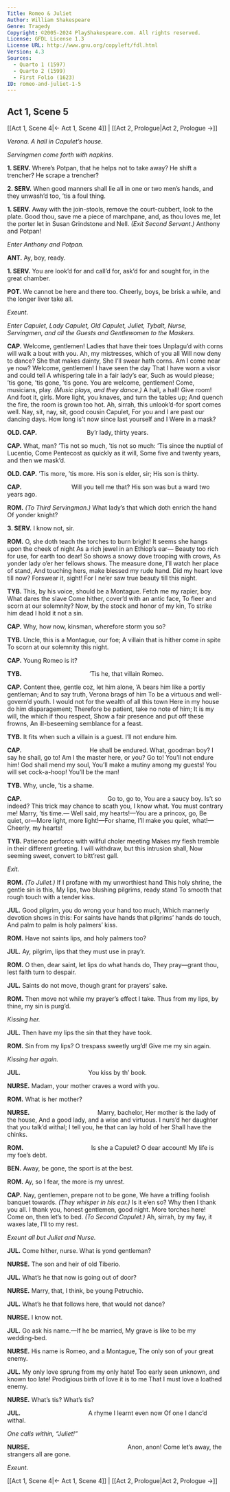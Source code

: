 ```yaml
---
Title: Romeo & Juliet
Author: William Shakespeare
Genre: Tragedy
Copyright: ©2005-2024 PlayShakespeare.com. All rights reserved.
License: GFDL License 1.3
License URL: http://www.gnu.org/copyleft/fdl.html
Version: 4.3
Sources:
  - Quarto 1 (1597)
  - Quarto 2 (1599)
  - First Folio (1623)
ID: romeo-and-juliet-1-5
---
```


## Act 1, Scene 5
[[Act 1, Scene 4|← Act 1, Scene 4]] | [[Act 2, Prologue|Act 2, Prologue →]]

*Verona. A hall in Capulet’s house.*

*Servingmen come forth with napkins.*

**1. SERV.**
Where’s Potpan, that he helps not to take away? He shift a trencher? He scrape a trencher?

**2. SERV.**
When good manners shall lie all in one or two men’s hands, and they unwash’d too, ’tis a foul thing.

**1. SERV.**
Away with the join-stools, remove the court-cubbert, look to the plate. Good thou, save me a piece of marchpane, and, as thou loves me, let the porter let in Susan Grindstone and Nell.
*(Exit Second Servant.)*
Anthony and Potpan!

*Enter Anthony and Potpan.*

**ANT.**
Ay, boy, ready.

**1. SERV.**
You are look’d for and call’d for, ask’d for and sought for, in the great chamber.

**POT.**
We cannot be here and there too. Cheerly, boys, be brisk a while, and the longer liver take all.

*Exeunt.*

*Enter Capulet, Lady Capulet, Old Capulet, Juliet, Tybalt, Nurse, Servingmen, and all the Guests and Gentlewomen to the Maskers.*

**CAP.**
Welcome, gentlemen! Ladies that have their toes
Unplagu’d with corns will walk a bout with you.
Ah, my mistresses, which of you all
Will now deny to dance? She that makes dainty,
She I’ll swear hath corns. Am I come near ye now?
Welcome, gentlemen! I have seen the day
That I have worn a visor and could tell
A whispering tale in a fair lady’s ear,
Such as would please; ’tis gone, ’tis gone, ’tis gone.
You are welcome, gentlemen! Come, musicians, play.
*(Music plays, and they dance.)*
A hall, a hall! Give room! And foot it, girls.
More light, you knaves, and turn the tables up;
And quench the fire, the room is grown too hot.
Ah, sirrah, this unlook’d-for sport comes well.
Nay, sit, nay, sit, good cousin Capulet,
For you and I are past our dancing days.
How long is’t now since last yourself and I
Were in a mask?

**OLD. CAP.**
        By’r lady, thirty years.

**CAP.**
What, man? ’Tis not so much, ’tis not so much:
’Tis since the nuptial of Lucentio,
Come Pentecost as quickly as it will,
Some five and twenty years, and then we mask’d.

**OLD. CAP.**
’Tis more, ’tis more. His son is elder, sir;
His son is thirty.

**CAP.**
        Will you tell me that?
His son was but a ward two years ago.

**ROM.**
*(To Third Servingman.)*
What lady’s that which doth enrich the hand
Of yonder knight?

**3. SERV.**
I know not, sir.

**ROM.**
O, she doth teach the torches to burn bright!
It seems she hangs upon the cheek of night
As a rich jewel in an Ethiop’s ear⁠—
Beauty too rich for use, for earth too dear!
So shows a snowy dove trooping with crows,
As yonder lady o’er her fellows shows.
The measure done, I’ll watch her place of stand,
And touching hers, make blessed my rude hand.
Did my heart love till now? Forswear it, sight!
For I ne’er saw true beauty till this night.

**TYB.**
This, by his voice, should be a Montague.
Fetch me my rapier, boy. What dares the slave
Come hither, cover’d with an antic face,
To fleer and scorn at our solemnity?
Now, by the stock and honor of my kin,
To strike him dead I hold it not a sin.

**CAP.**
Why, how now, kinsman, wherefore storm you so?

**TYB.**
Uncle, this is a Montague, our foe;
A villain that is hither come in spite
To scorn at our solemnity this night.

**CAP.**
Young Romeo is it?

**TYB.**
           ’Tis he, that villain Romeo.

**CAP.**
Content thee, gentle coz, let him alone,
’A bears him like a portly gentleman;
And to say truth, Verona brags of him
To be a virtuous and well-govern’d youth.
I would not for the wealth of all this town
Here in my house do him disparagement;
Therefore be patient, take no note of him;
It is my will, the which if thou respect,
Show a fair presence and put off these frowns,
An ill-beseeming semblance for a feast.

**TYB.**
It fits when such a villain is a guest.
I’ll not endure him.

**CAP.**
           He shall be endured.
What, goodman boy? I say he shall, go to!
Am I the master here, or you? Go to!
You’ll not endure him! God shall mend my soul,
You’ll make a mutiny among my guests!
You will set cock-a-hoop! You’ll be the man!

**TYB.**
Why, uncle, ’tis a shame.

**CAP.**
              Go to, go to,
You are a saucy boy. Is’t so indeed?
This trick may chance to scath you, I know what.
You must contrary me! Marry, ’tis time.⁠—
Well said, my hearts!—You are a princox, go,
Be quiet, or—More light, more light!—For shame,
I’ll make you quiet, what!—Cheerly, my hearts!

**TYB.**
Patience perforce with willful choler meeting
Makes my flesh tremble in their different greeting.
I will withdraw, but this intrusion shall,
Now seeming sweet, convert to bitt’rest gall.

*Exit.*

**ROM.**
*(To Juliet.)*
If I profane with my unworthiest hand
This holy shrine, the gentle sin is this,
My lips, two blushing pilgrims, ready stand
To smooth that rough touch with a tender kiss.

**JUL.**
Good pilgrim, you do wrong your hand too much,
Which mannerly devotion shows in this:
For saints have hands that pilgrims’ hands do touch,
And palm to palm is holy palmers’ kiss.

**ROM.**
Have not saints lips, and holy palmers too?

**JUL.**
Ay, pilgrim, lips that they must use in pray’r.

**ROM.**
O then, dear saint, let lips do what hands do,
They pray—grant thou, lest faith turn to despair.

**JUL.**
Saints do not move, though grant for prayers’ sake.

**ROM.**
Then move not while my prayer’s effect I take.
Thus from my lips, by thine, my sin is purg’d.

*Kissing her.*

**JUL.**
Then have my lips the sin that they have took.

**ROM.**
Sin from my lips? O trespass sweetly urg’d!
Give me my sin again.

*Kissing her again.*

**JUL.**
           You kiss by th’ book.

**NURSE.**
Madam, your mother craves a word with you.

**ROM.**
What is her mother?

**NURSE.**
           Marry, bachelor,
Her mother is the lady of the house,
And a good lady, and a wise and virtuous.
I nurs’d her daughter that you talk’d withal;
I tell you, he that can lay hold of her
Shall have the chinks.

**ROM.**
           Is she a Capulet?
O dear account! My life is my foe’s debt.

**BEN.**
Away, be gone, the sport is at the best.

**ROM.**
Ay, so I fear, the more is my unrest.

**CAP.**
Nay, gentlemen, prepare not to be gone,
We have a trifling foolish banquet towards.
*(They whisper in his ear.)*
Is it e’en so? Why then I thank you all.
I thank you, honest gentlemen, good night.
More torches here! Come on, then let’s to bed.
*(To Second Capulet.)*
Ah, sirrah, by my fay, it waxes late,
I’ll to my rest.

*Exeunt all but Juliet and Nurse.*

**JUL.**
Come hither, nurse. What is yond gentleman?

**NURSE.**
The son and heir of old Tiberio.

**JUL.**
What’s he that now is going out of door?

**NURSE.**
Marry, that, I think, be young Petruchio.

**JUL.**
What’s he that follows here, that would not dance?

**NURSE.**
I know not.

**JUL.**
Go ask his name.—If he be married,
My grave is like to be my wedding-bed.

**NURSE.**
His name is Romeo, and a Montague,
The only son of your great enemy.

**JUL.**
My only love sprung from my only hate!
Too early seen unknown, and known too late!
Prodigious birth of love it is to me
That I must love a loathed enemy.

**NURSE.**
What’s tis? What’s tis?

**JUL.**
           A rhyme I learnt even now
Of one I danc’d withal.

*One calls within, “Juliet!”*

**NURSE.**
                Anon, anon!
Come let’s away, the strangers all are gone.

*Exeunt.*

[[Act 1, Scene 4|← Act 1, Scene 4]] | [[Act 2, Prologue|Act 2, Prologue →]]